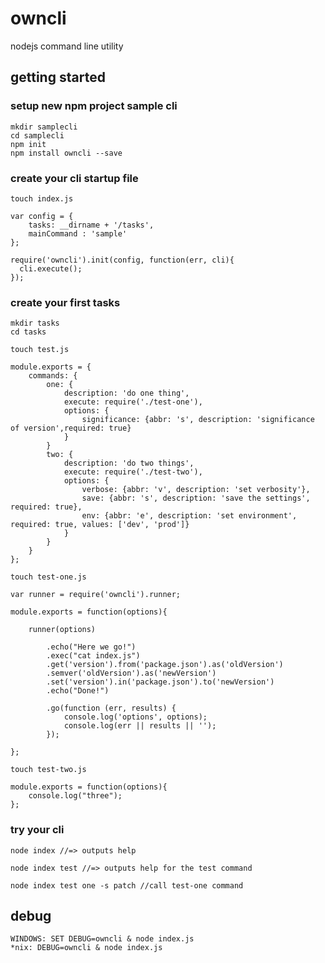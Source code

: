 # owncli
nodejs command line utility

## getting started

### setup new npm project sample cli

    mkdir samplecli
    cd samplecli
    npm init
    npm install owncli --save

### create your cli startup file

    touch index.js

    var config = {
        tasks: __dirname + '/tasks',
        mainCommand : 'sample'
    };

    require('owncli').init(config, function(err, cli){
      cli.execute();
    });

### create your first tasks

    mkdir tasks
    cd tasks

    touch test.js

    module.exports = {
        commands: {
            one: {
                description: 'do one thing',
                execute: require('./test-one'),
                options: {
                    significance: {abbr: 's', description: 'significance of version',required: true}
                }
            }
            two: {
                description: 'do two things',
                execute: require('./test-two'),
                options: {
                    verbose: {abbr: 'v', description: 'set verbosity'},
                    save: {abbr: 's', description: 'save the settings', required: true},
                    env: {abbr: 'e', description: 'set environment', required: true, values: ['dev', 'prod']}
                }
            }
        }
    };

    touch test-one.js

    var runner = require('owncli').runner;

    module.exports = function(options){

        runner(options)

            .echo("Here we go!")
            .exec("cat index.js")
            .get('version').from('package.json').as('oldVersion')
            .semver('oldVersion').as('newVersion')
            .set('version').in('package.json').to('newVersion')
            .echo("Done!")

            .go(function (err, results) {
                console.log('options', options);
                console.log(err || results || '');
            });

    };

    touch test-two.js

    module.exports = function(options){
    	console.log("three");
    };


### try your cli

    node index //=> outputs help

    node index test //=> outputs help for the test command

    node index test one -s patch //call test-one command
    

## debug
    WINDOWS: SET DEBUG=owncli & node index.js
    *nix: DEBUG=owncli & node index.js
